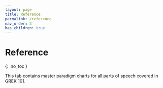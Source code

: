 ```yaml
---
layout: page
title: Reference
permalink: /reference
nav_order: 3
has_children: true
---
```


# Reference
{: .no_toc }

This tab contains master paradigm charts for all parts of speech covered in GREK 101.
